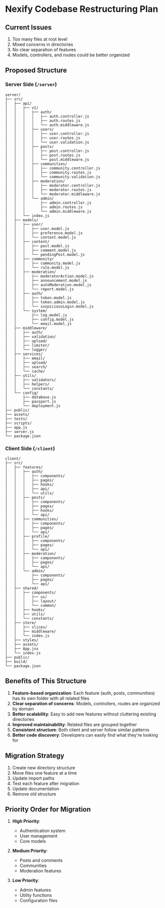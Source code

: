 # Nexify Codebase Restructuring Plan

## Current Issues
1. Too many files at root level
2. Mixed concerns in directories
3. No clear separation of features
4. Models, controllers, and routes could be better organized

## Proposed Structure

### Server Side (`/server`)
```
server/
├── src/
│   ├── api/
│   │   ├── v1/
│   │   │   ├── auth/
│   │   │   │   ├── auth.controller.js
│   │   │   │   ├── auth.routes.js
│   │   │   │   └── auth.middleware.js
│   │   │   ├── users/
│   │   │   │   ├── user.controller.js
│   │   │   │   ├── user.routes.js
│   │   │   │   └── user.validation.js
│   │   │   ├── posts/
│   │   │   │   ├── post.controller.js
│   │   │   │   ├── post.routes.js
│   │   │   │   └── post.middleware.js
│   │   │   ├── communities/
│   │   │   │   ├── community.controller.js
│   │   │   │   ├── community.routes.js
│   │   │   │   └── community.validation.js
│   │   │   ├── moderation/
│   │   │   │   ├── moderator.controller.js
│   │   │   │   ├── moderator.routes.js
│   │   │   │   └── moderator.middleware.js
│   │   │   └── admin/
│   │   │       ├── admin.controller.js
│   │   │       ├── admin.routes.js
│   │   │       └── admin.middleware.js
│   │   └── index.js
│   ├── models/
│   │   ├── user/
│   │   │   ├── user.model.js
│   │   │   ├── preference.model.js
│   │   │   └── context.model.js
│   │   ├── content/
│   │   │   ├── post.model.js
│   │   │   ├── comment.model.js
│   │   │   └── pendingPost.model.js
│   │   ├── community/
│   │   │   ├── community.model.js
│   │   │   └── rule.model.js
│   │   ├── moderation/
│   │   │   ├── moderatorAction.model.js
│   │   │   ├── announcement.model.js
│   │   │   ├── autoModeration.model.js
│   │   │   └── report.model.js
│   │   ├── auth/
│   │   │   ├── token.model.js
│   │   │   ├── token.admin.model.js
│   │   │   └── suspiciousLogin.model.js
│   │   └── system/
│   │       ├── log.model.js
│   │       ├── config.model.js
│   │       └── email.model.js
│   ├── middleware/
│   │   ├── auth/
│   │   ├── validation/
│   │   ├── upload/
│   │   ├── limiter/
│   │   └── logger/
│   ├── services/
│   │   ├── email/
│   │   ├── upload/
│   │   ├── search/
│   │   └── cache/
│   ├── utils/
│   │   ├── validators/
│   │   ├── helpers/
│   │   └── constants/
│   └── config/
│       ├── database.js
│       ├── passport.js
│       └── deployment.js
├── public/
├── assets/
├── tests/
├── scripts/
├── app.js
├── server.js
└── package.json
```

### Client Side (`/client`)
```
client/
├── src/
│   ├── features/
│   │   ├── auth/
│   │   │   ├── components/
│   │   │   ├── pages/
│   │   │   ├── hooks/
│   │   │   ├── api/
│   │   │   └── utils/
│   │   ├── posts/
│   │   │   ├── components/
│   │   │   ├── pages/
│   │   │   ├── hooks/
│   │   │   └── api/
│   │   ├── communities/
│   │   │   ├── components/
│   │   │   ├── pages/
│   │   │   └── api/
│   │   ├── profile/
│   │   │   ├── components/
│   │   │   ├── pages/
│   │   │   └── api/
│   │   ├── moderation/
│   │   │   ├── components/
│   │   │   ├── pages/
│   │   │   └── api/
│   │   └── admin/
│   │       ├── components/
│   │       ├── pages/
│   │       └── api/
│   ├── shared/
│   │   ├── components/
│   │   │   ├── ui/
│   │   │   ├── layout/
│   │   │   └── common/
│   │   ├── hooks/
│   │   ├── utils/
│   │   └── constants/
│   ├── store/
│   │   ├── slices/
│   │   ├── middleware/
│   │   └── index.js
│   ├── styles/
│   ├── assets/
│   ├── App.jsx
│   └── index.js
├── public/
├── build/
└── package.json
```

## Benefits of This Structure

1. **Feature-based organization**: Each feature (auth, posts, communities) has its own folder with all related files
2. **Clear separation of concerns**: Models, controllers, routes are organized by domain
3. **Better scalability**: Easy to add new features without cluttering existing directories
4. **Improved maintainability**: Related files are grouped together
5. **Consistent structure**: Both client and server follow similar patterns
6. **Better code discovery**: Developers can easily find what they're looking for

## Migration Strategy

1. Create new directory structure
2. Move files one feature at a time
3. Update import paths
4. Test each feature after migration
5. Update documentation
6. Remove old structure

## Priority Order for Migration

1. **High Priority**:
   - Authentication system
   - User management
   - Core models

2. **Medium Priority**:
   - Posts and comments
   - Communities
   - Moderation features

3. **Low Priority**:
   - Admin features
   - Utility functions
   - Configuration files